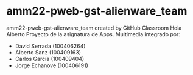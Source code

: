 # amm22-pweb-gst-alienware_team
amm22-pweb-gst-alienware_team created by GitHub Classroom
Hola Alberto
Proyecto de la asignatura de Apps. Multimedia integrado por:
- David Serrada (100406264)
- Alberto Sanz (100409163)
- Carlos García (100409404)
- Jorge Echanove (100406191)